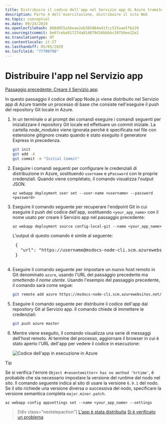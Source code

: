 ```yaml
---
title: Distribuire il codice dell'app nel Servizio app di Azure tramite l'interfaccia della riga di comando di Azure
description: Parte 4 dell'esercitazione, distribuire il sito Web
ms.topic: conceptual
ms.date: 09/24/2019
ms.openlocfilehash: 668d055a56eae2eb365884a41fcc515aae5fb229
ms.sourcegitcommit: be67ceba91727da014879d16bbbbc19756ee22e2
ms.translationtype: HT
ms.contentlocale: it-IT
ms.lasthandoff: 05/05/2020
ms.locfileid: "77709798"
---
```

# <a name="deploy-the-app-to-app-service"></a>Distribuire l'app nel Servizio app

[Passaggio precedente: Creare il Servizio app](tutorial-vscode-azure-cli-node-03.md)

In questo passaggio il codice dell'app Node.js viene distribuito nel Servizio app di Azure tramite un processo di base che consiste nell'eseguire il push del repository Git locale in Azure.

1. In un terminale o al prompt dei comandi eseguire i comandi seguenti per inizializzare il repository Git locale ed effettuare un commit iniziale. La cartella *node_modules* viene ignorata perché è specificata nel file con estensione *gitignore* creato quando è stato eseguito il generatore Express in precedenza.

    ```bash
    git init
    git add -A
    git commit -m "Initial Commit"
    ```

1. Eseguire i comandi seguenti per configurare le credenziali di distribuzione in Azure, sostituendo `username` e `pPassword` con le proprie credenziali. Quando viene completato, il comando visualizza l'output JSON.

    ```azurecli
    az webapp deployment user set --user-name <username> --password <password>
    ```

1. Eseguire il comando seguente per recuperare l'endpoint Git in cui eseguire il push del codice dell'app, sostituendo `<your_app_name>` con il nome usato per creare il Servizio app nel passaggio precedente:

    ```azurecli
    az webapp deployment source config-local-git --name <your_app_name>
    ```

    L'output di questo comando è simile al seguente:

    <pre>
    {
      "url": "https://username@msdocs-node-cli.scm.azurewebsites.net/msdocs-node-cli.git"
    }
    </pre>

1. Eseguire il comando seguente per impostare un nuovo host remoto in Git denominato `azure`, usando l'URL del passaggio precedente ma *omettendo il nome utente*. Usando l'esempio del passaggio precedente, il comando sarà come segue:

    ```bash
    git remote add azure https://msdocs-node-cli.scm.azurewebsites.net/msdocs-node-cli.git
    ```

1. Eseguire il comando seguente per distribuire il codice dell'app dal repository Git al Servizio app. Il comando chiede di immettere le credenziali:

    ```bash
    git push azure master
    ```

1. Mentre viene eseguito, il comando visualizza una serie di messaggi dell'host remoto. Al termine del processo, aggiornare il browser in cui è stato aperto l'URL dell'app per vedere il codice in esecuzione:

    ![Codice dell'app in esecuzione in Azure](media/azure-cli/remote-app.png)

> [!TIP]
> Se si verifica l'errore `Object #<eventemitter> has no method 'hrtime'`, è probabile che sia necessario impostare la versione del runtime del nodo nel sito. Il comando seguente indica al sito di usare la versione `6.9.1` del nodo. Se il sito richiede una versione diversa o successiva del nodo, specificare la versione semantica completa `major.minor.patch`.
>
> ```azurecli
> az webapp config appsettings set --name <your_app_name> --settings
> ```

> [!div class="nextstepaction"]
> [L'app è stata distribuita](tutorial-vscode-azure-cli-node-05.md) [Si è verificato un problema](https://www.research.net/r/PWZWZ52?tutorial=node-deployment&step=deploy-website)
